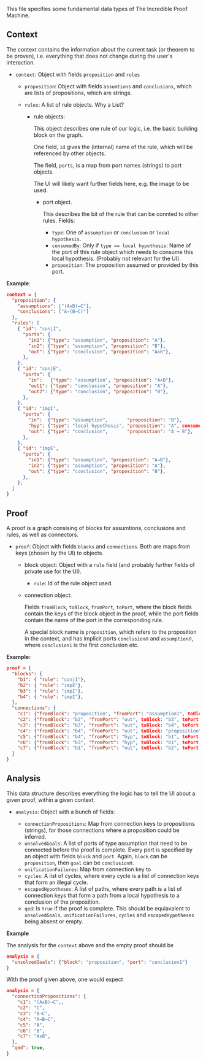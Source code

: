 This file specifies some fundamental data types of The Incredible Proof Machine.

Context
-------

The context contains the information about the current task (or theorem to be
proven), i.e. everything that does not change during the user's interaction.


  * `context`: Object with fields `proposition` and `rules`

      * `proposition`: Object with fields `assumtions` and `conclusions`, which are lists of
        propositions, which are strings.

      * `rules`: A list of rule objects. Why a List?

          * rule objects:

            This object describes one rule of our logic, i.e. the basic building
            block on the graph.

            One field, `id` gives the (internal) name of the rule, which will be
            referenced by other objects.

            The field, `ports`, is a map from port names (strings) to port objects.

            The UI will likely want further fields here, e.g. the image to be used.

              * port object.

                This describes the bit of the rule that can be connted to other rules.
                Fields:
                  * `type`:
                    One of `assumption` or `conclusion` or `local hypothesis`.
                  * `consumedBy`:
                    Only if `type == local hypothesis`: Name of the port of this rule
                    object which needs to consume this local hypothesis.
                    (Probably not relevant for the UI).
                  * `proposition`:
                    The proposition assumed or provided by this port.

**Example**:

```JSON
context = {
  "proposition": {
    "assumptions": ["(A∧B)→C"],
    "conclusions": ["A→(B→C)"]
  },
  "rules": [
    { "id": "conjI",
      "ports": {
        "in1": {"type": "assumption", "proposition": "A"},
        "in2": {"type": "assumption", "proposition": "B"},
        "out": {"type": "conclusion", "proposition": "A∧B"},
      },
    },
    { "id": "conjE",
      "ports": {
        "in":   {"type": "assumption", "proposition": "A∧B"},
        "out1": {"type": "conclusion", "proposition": "A"},
        "out2": {"type": "conclusion", "proposition": "B"},
      },
    },
    { "id": "impI",
      "ports": {
        "in":  {"type": "assumption",       "proposition": "B"},
        "hyp": {"type": "local hypothesis", "proposition": "A", consumedBy: "in"},
        "out": {"type": "conclusion",       "proposition": "A → B"},
      },
    },
    { "id": "impE",
      "ports": {
        "in1": {"type": "assumption", "proposition": "A→B"},
        "in2": {"type": "assumption", "proposition": "A"},
        "out": {"type": "conclusion", "proposition": "B"},
      },
    },
  ]
}
```



Proof
-----

A proof is a graph consising of blocks for assumtions, conclusions and rules,
as well as connectors.

  * `proof`: Object with fields `blocks` and `connections`. Both are maps from
    keys (chosen by the UI) to objects.
      * block object: Object with a `rule` field (and probably further fields of private use for the UI).
          * `rule`: Id of the rule object used.
      * connection object:

        Fields `fromBlock`, `toBlock`, `fromPort`, `toPort`,
        where the block fields contain the keys of the block object in the proof, while the port fields contain the name of the port in the corresponding rule.

        A special block name is `proposition`, which refers to the proposition
        in the context, and has implicit ports `conclusion`*n* and
        `assumption`*n*, where `conclusion1` is the first conclusion etc.

**Example:**

```JSON
proof = {
  "blocks": {
    "b1": { "rule": "conjI"},
    "b2": { "rule": "impE"},
    "b3": { "rule": "impI"},
    "b4": { "rule": "impI"},
  },
  "connections": {
    "c1": {"fromBlock": "proposition", "fromPort": "assumption1", toBlock: "b2", toPort: "in1"},
    "c2": {"fromBlock": "b2", "fromPort": "out", toBlock: "b3", toPort: "in"},
    "c3": {"fromBlock": "b3", "fromPort": "out", toBlock: "b4", toPort: "in"},
    "c4": {"fromBlock": "b4", "fromPort": "out", toBlock: "proposition", toPort: "conclusion1"},
    "c5": {"fromBlock": "b4", "fromPort": "hyp", toBlock: "b1", toPort: "in1"},
    "c6": {"fromBlock": "b3", "fromPort": "hyp", toBlock: "b1", toPort: "in2"},
    "c7": {"fromBlock": "b1", "fromPort": "out", toBlock: "b2", toPort: "in2"},
  }
}

```

Analysis
--------

This data structure describes everything the logic has to tell the UI about a given proof, within a given context.

  * `analysis`: Object with a bunch of fields:

      * `connectionPropositions`: Map from connection keys to propositions
        (strings), for those connections where a proposition could be inferred.
      * `unsolvedGoals`: A list of ports of type assumption that need to be connected before
        the proof is complete. Every port is specified by an object with fields
        `block` and `port`. Again, `block` can be `proposition`, then `goal`
        can be `conclusion`*n*.
      * `unificationFailures`: Map from connection key to
      * `cycles`: A list of cycles, where every cycle is a list of connection
        keys that form an illegal cycle.
      * `escapedHypotheses`: A list of paths, where every path is a list of connection
        keys that form a path from a local hypothesis to a conclusion of the proposition.
      * `qed`: Is `true` if the proof is complete. This should be equiavalent to
        `unsolvedGoals`, `unificationFailures`, `cycles` and
        `escapedHypotheses` being absent or empty.

**Example**

The analysis for the `context` above and the empty proof should be

```JSON
analysis = {
  "unsolvedGoals": {"block": "proposition", "port": "conclusion1"}
}
```

With the proof given above, one would expect

```JSON
analysis = {
  "connectionPropositions": {
    "c1": "(A∧B)→C",,
    "c2": "C",
    "c3": "B→C",
    "c4": "A→B→C",
    "c5": "A",
    "c6": "B",
    "c7": "A∧B",
  },
  "qed": true,
}
```



